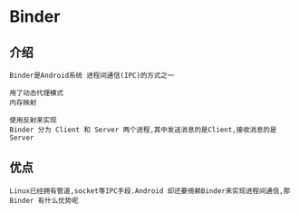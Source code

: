 # Binder 

## 介绍
    Binder是Android系统 进程间通信(IPC)的方式之一
    
    用了动态代理模式
    内存映射

    使用反射来实现
    Binder 分为 Client 和 Server 两个进程,其中发送消息的是Client,接收消息的是Server


## 优点

    Linux已经拥有管道,socket等IPC手段.Android 却还要倚赖Binder来实现进程间通信,那Binder 有什么优势呢

    
